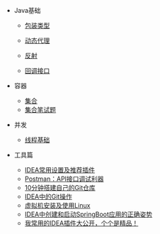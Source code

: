 * Java基础
  * [包装类型](java/basis/包装类型.md)
  * [动态代理](java/basis/动态代理.md)
  
  * [反射](java/basis/反射)
  
  * [回调接口](java/basis/回调接口.md)
  
* 容器

  * [集合](java/collection/集合.md)
  * [集合笔试题](java/collection.md)

* 并发

  * [线程基础](java/线程.md)

* 工具篇
  * [IDEA常用设置及推荐插件](reference/idea.md)
  * [Postman：API接口调试利器](reference/postman.md)
  * [10分钟搭建自己的Git仓库](reference/gitlab.md)
  * [IDEA中的Git操作](reference/idea_git.md)
  * [虚拟机安装及使用Linux](reference/linux_install.md)
  * [IDEA中创建和启动SpringBoot应用的正确姿势](reference/idea_springboot.md)
  * [我常用的IDEA插件大公开，个个是精品！](reference/idea_plugins.md)

    
